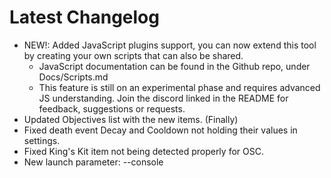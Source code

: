 ﻿# Latest Changelog

- NEW!: Added JavaScript plugins support, you can now extend this tool by creating your own scripts that can also be shared.
  * JavaScript documentation can be found in the Github repo, under Docs/Scripts.md
  * This feature is still on an experimental phase and requires advanced JS understanding. Join the discord linked in the README for feedback, suggestions or requests.
- Updated Objectives list with the new items. (Finally)
- Fixed death event Decay and Cooldown not holding their values in settings.
- Fixed King's Kit item not being detected properly for OSC.
- New launch parameter: --console